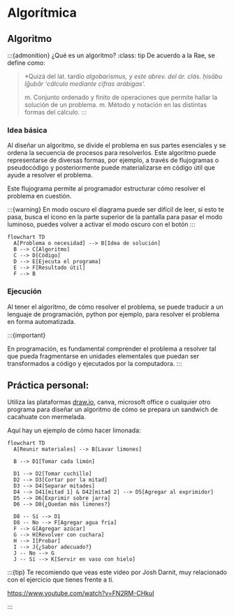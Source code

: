 
# Algorítmica

## Algoritmo

:::{admonition} ¿Qué es un algoritmo? 
:class: tip
De acuerdo a la Rae, se define como:
> *Quizá del lat. tardío *algobarismus, y este abrev. del ár. clás. ḥisābu lḡubār 'cálculo mediante cifras arábigas'.*
> 
> m. Conjunto ordenado y finito de operaciones que permite hallar la solución de un problema.
> m. Método y notación en las distintas formas del cálculo.
:::

### Idea básica

Al diseñar un algoritmo, se divide el problema en sus partes esenciales y se ordena la secuencia de procesos para resolverlos.
Este algoritmo puede representarse de diversas formas, por ejemplo, a través de flujogramas o pseudocódigo y posteriormente puede materializarse en código útil que ayude a resolver el problema.


Este flujograma permite al programador estructurar cómo resolver el problema en cuestión.

:::{warning}
En modo oscuro el diagrama puede ser difícil de leer, si esto te pasa, busca el ícono <i class="fas fa-moon"></i> en la parte superior de la pantalla para pasar el modo luminoso, puedes volver a activar el modo oscuro con el botón <i class="fas fa-sun"></i>
:::

```{mermaid}
flowchart TD
  A[Problema o necesidad] --> B[Idea de solución]
  B --> C[Algoritmo]
  C --> D[Código]
  D --> E[Ejecuta el programa]
  E --> F[Resultado útil]
  F --> B
```

### Ejecución

Al tener el algoritmo, de cómo resolver el problema, se puede traducir a un lenguaje de programación, python por ejemplo, para resolver el problema en forma automatizada.

:::{important}

En programación, es fundamental comprender el problema a resolver tal que pueda fragmentarse en unidades elementales que puedan ser transformados a código y ejecutados por la computadora.
:::

## Práctica personal:

Utiliza las plataformas [draw.io](https://draw.io), canva, microsoft office o cualquier otro programa para diseñar un algoritmo de cómo se prepara un sandwich de cacahuate con mermelada. 

Aquí hay un ejemplo de cómo hacer limonada:

```{mermaid}
flowchart TD
  A[Reunir materiales] --> B[Lavar limones]

  B --> D1[Tomar cada limón]

  D1 --> D2[Tomar cuchillo]
  D2 --> D3[Cortar por la mitad]
  D3 --> D4[Separar mitades]
  D4 --> D41[mitad 1] & D42[mitad 2] --> D5[Agregar al exprimidor]
  D5 --> D6[Exprimir sobre jarra]
  D6 --> D8{¿Quedan más limones?}

  D8 -- Sí --> D1
  D8 -- No --> F[Agregar agua fría]
  F --> G[Agregar azúcar]
  G --> H[Revolver con cuchara]
  H --> I[Probar]
  I --> J{¿Sabor adecuado?}
  J -- No --> G
  J -- Sí --> K[Servir en vaso con hielo]

```

:::{tip}
Te recomiendo que veas este video por Josh Darnit, muy relacionado con el ejercicio que tienes frente a tí.

https://www.youtube.com/watch?v=FN2RM-CHkuI

:::